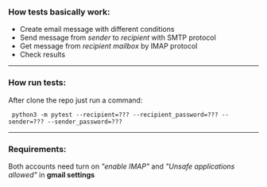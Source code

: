 ### How tests basically work:
 - Create email message with different conditions
 - Send message from *sender* to *recipient* with SMTP protocol
 - Get message from *recipient mailbox* by IMAP protocol
 - Check results
***

### How run tests:
After clone the repo just run a command:

```` python3 -m pytest --recipient=??? --recipient_password=??? --sender=??? --sender_password=???````
***

### Requirements:
Both accounts need turn on _"enable IMAP"_ and _"Unsafe applications allowed"_ in **gmail settings**
